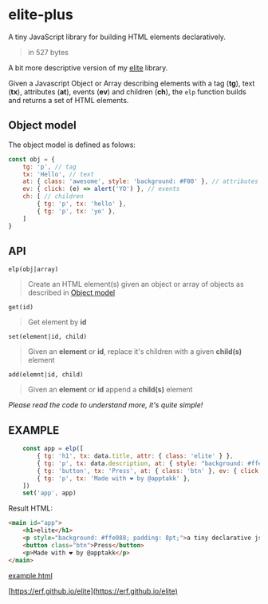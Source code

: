 # elite-plus

A tiny JavaScript library for building HTML elements declaratively.

> in 527 bytes

A bit more descriptive version of my [elite](https://github.com/erf/elite) library.

Given a Javascript Object or Array describing elements with a tag (**tg**), text (**tx**), attributes (**at**), events (**ev**) and children (**ch**), the `elp` function builds and returns a set of HTML elements.

## Object model

The object model is defined as folows:

```Javascript
const obj = {
    tg: 'p', // tag
    tx: 'Hello', // text
    at: { class: 'awesome', style: 'background: #F00' }, // attributes
    ev: { click: (e) => alert('YO') }, // events
    ch: [ // children
        { tg: 'p', tx: 'hello' },
        { tg: 'p', tx: 'yo' },
    ]
}
```

## API

`elp(obj|array)`

> Create an HTML element(s) given an object or array of objects as described in [Object model](#object-model)

`get(id)`

> Get element by **id**

`set(element|id, child)`

> Given an **element** or **id**, replace it's children with a given **child(s)** element

`add(elemnt|id, child)`

> Given an **element** or **id** append a **child(s)** element

*Please read the code to understand more, it's quite simple!*

## EXAMPLE

```Javascript
    const app = elp([
        { tg: 'h1', tx: data.title, attr: { class: 'elite' } },
        { tg: 'p', tx: data.description, at: { style: "background: #ffe088; padding: 8pt;" } },
        { tg: 'button', tx: 'Press', at: { class: 'btn' }, ev: { click: (e) => alert('YO') } },
        { tg: 'p', tx: 'Made with ❤ by @apptakk' },
    ])
    set('app', app)

```

Result HTML:

```HTML
<main id="app">
    <h1>elite</h1>
    <p style="background: #ffe088; padding: 8pt;">a tiny declarative js dom lib</p>
    <button class="btn">Press</button>
    <p>Made with ❤ by @apptakk</p>
</main>
```

[example.html](example.html)

[https://erf.github.io/elite](https://erf.github.io/elite)
